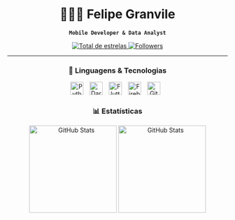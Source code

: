 <h1 align="center">🧑🏻‍💻 Felipe Granvile</h1>

<p align="center">
    <strong><code>Mobile Developer & Data Analyst</code></strong>
</p>

<p align="center">
    <a href="https://github.com/8FTG8?tab=repositories&sort=stargazers">
        <img 
            alt="Total de estrelas" 
            title="Total de estrelas GitHub" 
            src="https://custom-icon-badges.demolab.com/github/stars/8FTG8?color=F7721A&style=for-the-badge&labelColor=E75C00&logo=star&label=Stars"
        />
    </a>
    <a href="https://github.com/8FTG8?tab=followers">
        <img 
            alt="Followers" 
            title="Follow me on GitHub" 
            src="https://custom-icon-badges.demolab.com/github/followers/8FTG8?color=236ad3&labelColor=1155ba&style=for-the-badge&logo=github&label=Followers&logoColor=white"
        />
    </a>
</p>

---

<h3 align="center">🚀 Linguagens & Tecnologias</h3>

<p align="center">
    <img
        alt="Python"
        title="Python" 
        width="30px" 
        style="padding-right: 10px;" 
        src="https://cdn.jsdelivr.net/gh/devicons/devicon@latest/icons/python/python-original.svg"
    />
    <img 
        alt="Dart"
        title="Dart" 
        width="30px" 
        style="padding-right: 10px;" 
        src="https://cdn.jsdelivr.net/gh/devicons/devicon@latest/icons/dart/dart-original.svg"
    />
    <img
        alt="Flutter"
        title="Flutter" 
        width="30px" 
        style="padding-right: 10px;" 
        src="https://cdn.jsdelivr.net/gh/devicons/devicon@latest/icons/flutter/flutter-original.svg"
    />
    <img 
        alt="Firebase"
        title="Firebase" 
        width="30px" 
        style="padding-right: 10px;" 
        src="https://cdn.jsdelivr.net/gh/devicons/devicon@latest/icons/firebase/firebase-original.svg"
    />
    <img 
        alt="Git"
        title="Git" 
        width="30px" 
        style="padding-right: 10px;" 
        src="https://cdn.jsdelivr.net/gh/devicons/devicon@latest/icons/git/git-original.svg"
    />
</p>

<h3 align="center">📊 Estatísticas</h3>

<p align="center">
    <img 
        alt="GitHub Stats" 
        height="200" 
        src="https://github-readme-stats.vercel.app/api?username=8FTG8&show_icons=true&theme=highcontrast&include_all_commits=true&locale=pt-br"
    />
    <img 
        alt="GitHub Stats" 
        height="200" 
        src="https://github-readme-stats.vercel.app/api/top-langs/?username=8FTG8&theme=highcontrast&layout=compact&custom_title=Tecnologias&langs_count=10"
    />
</p>
